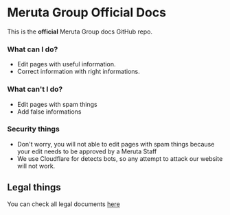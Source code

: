 # Meruta Group Official Docs

This is the **official** Meruta Group docs GitHub repo.

### What can I do?
- Edit pages with useful information.
- Correct information with right informations.

### What can't I do?
- Edit pages with spam things
- Add false informations

### Security things
- Don't worry, you will not able to edit pages with spam things because your edit needs to be approved by a Meruta Staff
- We use Cloudflare for detects bots, so any attempt to attack our website will not work.

## Legal things
You can check all legal documents [here](https://aldoxplc.com/legal-center/)
